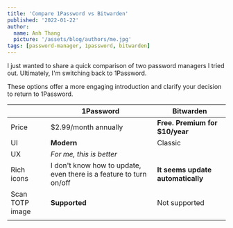 ```yaml
---
title: 'Compare 1Password vs Bitwarden'
published: '2022-01-22'
author:
  name: Anh Thang
  picture: '/assets/blog/authors/me.jpg'
tags: [password-manager, 1password, bitwarden]
---
```


I just wanted to share a quick comparison of two password managers I tried out. Ultimately, I'm switching back to 1Password.

These options offer a more engaging introduction and clarify your decision to return to 1Password.

|| 1Password | Bitwarden |
|---|---|---|
| Price | $2.99/month annually | **Free. Premium for $10/year** |
| UI | **Modern** | Classic |
| UX | *For me, this is better* | |
| Rich icons | I don't know how to update, even there is a feature to turn on/off | **It seems update automatically** |
| Scan TOTP image | **Supported** | Not supported |
||||
